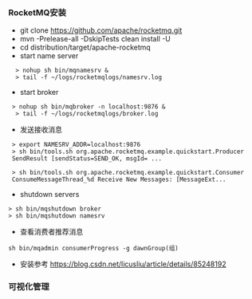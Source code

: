 ### RocketMQ安装
- git clone https://github.com/apache/rocketmq.git
-  mvn -Prelease-all -DskipTests clean install -U
- cd distribution/target/apache-rocketmq
- start name server 
~~~
  > nohup sh bin/mqnamesrv &
  > tail -f ~/logs/rocketmqlogs/namesrv.log
~~~
- start broker
~~~
 > nohup sh bin/mqbroker -n localhost:9876 &
  > tail -f ~/logs/rocketmqlogs/broker.log 
~~~
- 发送接收消息
~~~
 > export NAMESRV_ADDR=localhost:9876
 > sh bin/tools.sh org.apache.rocketmq.example.quickstart.Producer
 SendResult [sendStatus=SEND_OK, msgId= ...

 > sh bin/tools.sh org.apache.rocketmq.example.quickstart.Consumer
 ConsumeMessageThread_%d Receive New Messages: [MessageExt...
~~~
- shutdown servers
~~~
> sh bin/mqshutdown broker
> sh bin/mqshutdown namesrv
~~~

- 查看消费者推荐消息
~~~
sh bin/mqadmin consumerProgress -g dawnGroup(组)
~~~
- 安装参考 https://blog.csdn.net/licusliu/article/details/85248192
### 可视化管理
